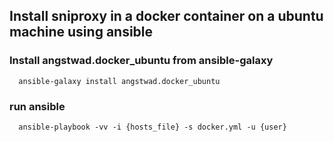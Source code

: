 ## Install sniproxy in a docker container on a ubuntu machine using ansible

### Install angstwad.docker_ubuntu from ansible-galaxy
```SHELL
  ansible-galaxy install angstwad.docker_ubuntu
```

### run ansible
```SHELL
  ansible-playbook -vv -i {hosts_file} -s docker.yml -u {user}
